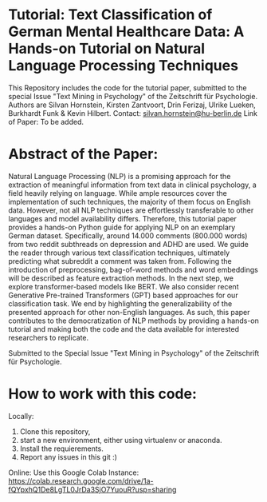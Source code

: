 # Tutorial: Text Classification of German Mental Healthcare Data: A Hands-on Tutorial on Natural Language Processing Techniques
This Repository includes the code for the tutorial paper, submitted to the special Issue "Text Mining in Psychology" of the Zeitschrift für Psychologie.
Authors are Silvan Hornstein, Kirsten Zantvoort, Drin Ferizaj, Ulrike Lueken, Burkhardt Funk & Kevin Hilbert.
Contact: silvan.hornstein@hu-berlin.de
Link of Paper: To be added.

# Abstract of the Paper:
Natural Language Processing (NLP) is a promising approach for the extraction of meaningful information from text data in clinical psychology, a field heavily relying on language. While ample resources cover the implementation of such techniques, the majority of them focus on English data. However, not all NLP techniques are effortlessly transferable to other languages and model availability differs. Therefore, this tutorial paper provides a hands-on Python guide for applying NLP on an exemplary German dataset. Specifically, around 14.000 comments (800.000 words) from two reddit subthreads on depression and ADHD are used. We guide the reader through various text classification techniques, ultimately predicting what subreddit a comment was taken from. Following the introduction of preprocessing, bag-of-word methods and word embeddings will be described as feature extraction methods. In the next step, we explore transformer-based models like BERT. We also consider recent Generative Pre-trained Transformers (GPT) based approaches for our classification task. We end by highlighting the generalizability of the presented approach for other non-English languages. As such, this paper contributes to the democratization of NLP methods by providing a hands-on tutorial and making both the code and the data available for interested researchers to replicate.

Submitted to the Special Issue "Text Mining in Psychology" of the Zeitschrift für Psychologie.

# How to work with this code:
Locally: 
1. Clone this repository,
2. start a new environment, either using virtualenv or anaconda.
3. Install the requierements.
4. Report any issues in this git :)

Online:
Use this Google Colab Instance: https://colab.research.google.com/drive/1a-fQYpxhQ1De8LgTL0JrDa3SjO7YuouR?usp=sharing
